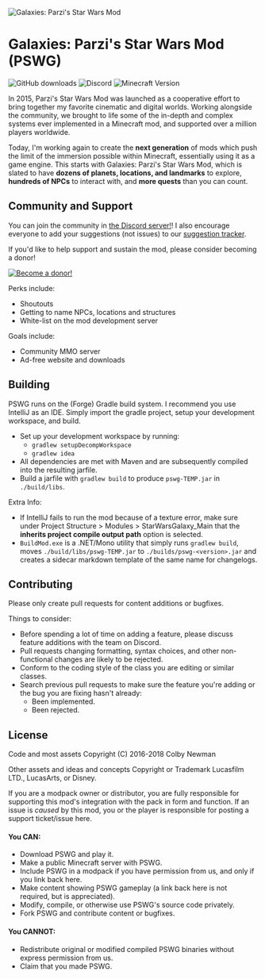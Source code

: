 ![Galaxies: Parzi's Star Wars Mod](https://raw.githubusercontent.com/Parzivail-Modding-Team/StarWarsGalaxy/master/resources/images/logo_big.png "Galaxies: Parzi's Star Wars Mod")

# Galaxies: Parzi's Star Wars Mod (PSWG)

![GitHub downloads](https://img.shields.io/github/downloads/Parzivail-Modding-Team/StarWarsGalaxy/total.svg) 
![Discord](https://img.shields.io/discord/412945916476129280.svg)
![Minecraft Version](https://img.shields.io/badge/Minecraft-1.7.10-yellow.svg)


In 2015, Parzi's Star Wars Mod was launched as a cooperative effort to bring together my favorite cinematic and digital worlds. Working alongside the community, we brought to life some of the in-depth and complex systems ever implemented in a Minecraft mod, and supported over a million players worldwide.

Today, I'm working again to create the **next generation** of mods which push the limit of the immersion possible within Minecraft, essentially using it as a game engine. This starts with Galaxies: Parzi's Star Wars Mod, which is slated to have **dozens of planets, locations, and landmarks** to explore, **hundreds of NPCs** to interact with, and **more quests** than you can count.

## Community and Support
You can join the community in [the Discord server!](https://discord.gg/54MVQZZ)! I also encourage everyone to add your suggestions (not issues) to our [suggestion tracker](https://pswg.nolt.io/).

If you'd like to help support and sustain the mod, please consider becoming a donor!

[![Become a donor!](https://c5.patreon.com/external/logo/become_a_patron_button.png)](https://www.patreon.com/bePatron?u=8079542)

Perks include:
* Shoutouts
* Getting to name NPCs, locations and structures
* White-list on the mod development server

Goals include:
* Community MMO server
* Ad-free website and downloads

## Building
PSWG runs on the (Forge) Gradle build system. I recommend you use IntelliJ as an IDE. Simply import the gradle project, setup your development workspace, and build.

* Set up your development workspace by running:
    * `gradlew setupDecompWorkspace`
    * `gradlew idea`
* All dependencies are met with Maven and are subsequently compiled into the resulting jarfile.
* Build a jarfile with `gradlew build` to produce `pswg-TEMP.jar` in `./build/libs`. 

Extra Info:

* If IntelliJ fails to run the mod because of a texture error, make sure under Project Structure > Modules > StarWarsGalaxy_Main that the **inherits project compile output path** option is selected.
* `BuildMod.exe` is a .NET/Mono utility that simply runs `gradlew build`, moves `./build/libs/pswg-TEMP.jar` to `./builds/pswg-<version>.jar` and creates a sidecar markdown template of the same name for changelogs.

## Contributing
Please only create pull requests for content additions or bugfixes.

Things to consider:

* Before spending a lot of time on adding a feature, please discuss feature additions with the team on Discord. 
* Pull requests changing formatting, syntax choices, and other non-functional changes are likely to be rejected.
* Conform to the coding style of the class you are editing or similar classes.
* Search previous pull requests to make sure the feature you're adding or the bug you are fixing hasn't already:
    * Been implemented.
    * Been rejected.

## License
Code and most assets Copyright (C) 2016-2018 Colby Newman

Other assets and ideas and concepts Copyright or Trademark Lucasfilm LTD., LucasArts, or Disney.

If you are a modpack owner or distributor, you are fully responsible for supporting this mod's integration with the pack in form and function. If an issue is *caused* by this mod, you or the player is responsible for posting a support ticket/issue here.

#### You CAN:

* Download PSWG and play it.
* Make a public Minecraft server with PSWG.
* Include PSWG in a modpack if you have permission from us, and only if you link back here.
* Make content showing PSWG gameplay (a link back here is not required, but is appreciated).
* Modify, compile, or otherwise use PSWG's source code privately.
* Fork PSWG and contribute content or bugfixes.

#### You CANNOT:

* Redistribute original or modified compiled PSWG binaries without express permission from us.
* Claim that you made PSWG.
